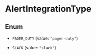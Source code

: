 

# AlertIntegrationType

## Enum


* `PAGER_DUTY` (value: `"pager-duty"`)

* `SLACK` (value: `"slack"`)



